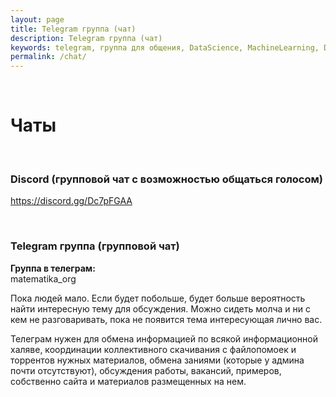 ```yaml
---
layout: page
title: Telegram группа (чат)
description: Telegram группа (чат)
keywords: telegram, группа для общения, DataScience, MachineLearning, DeepLearning, BigData
permalink: /chat/
---
```


<br/>

# Чаты

<br/>

### Discord (групповой чат с возможностью общаться голосом)

https://discord.gg/Dc7pFGAA

<br/>

### Telegram группа (групповой чат)

**Группа в телеграм:**  
matematika_org

Пока людей мало. Если будет побольше, будет больше вероятность найти интересную тему для обсуждения. Можно сидеть молча и ни с кем не разговаривать, пока не появится тема интересующая лично вас.

Телеграм нужен для обмена информацией по всякой информационной халяве, координации коллективного скачивания с файлопомоек и торрентов нужных материалов, обмена заниями (которые у админа почти отсутствуют), обсуждения работы, вакансий, примеров, собственно сайта и материалов размещенных на нем.
